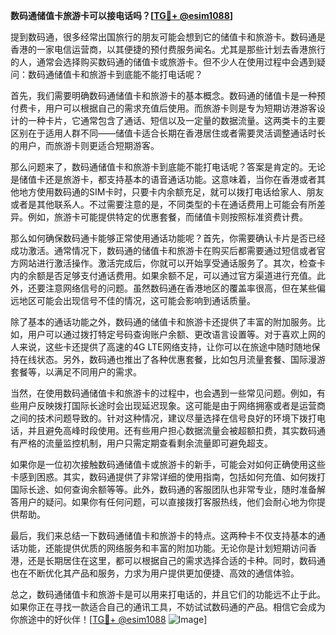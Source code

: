 **数码通储值卡旅游卡可以接电话吗？[[TG💪+ @esim1088](https://t.me/s/esim1088)]**

提到数码通，很多经常出国旅行的朋友可能会想到它的储值卡和旅游卡。数码通是香港的一家电信运营商，以其便捷的预付费服务闻名。尤其是那些计划去香港旅行的人，通常会选择购买数码通的储值卡或旅游卡。但不少人在使用过程中会遇到疑问：数码通储值卡和旅游卡到底能不能打电话呢？

首先，我们需要明确数码通储值卡和旅游卡的基本概念。数码通的储值卡是一种预付费卡，用户可以根据自己的需求充值后使用。而旅游卡则是专为短期访港游客设计的一种卡片，它通常包含了通话、短信以及一定量的数据流量。这两类卡的主要区别在于适用人群不同——储值卡适合长期在香港居住或者需要灵活调整通话时长的用户，而旅游卡则更适合短期游客。

那么问题来了，数码通储值卡和旅游卡到底能不能打电话呢？答案是肯定的。无论是储值卡还是旅游卡，都支持基本的语音通话功能。这意味着，当你在香港或者其他地方使用数码通的SIM卡时，只要卡内余额充足，就可以拨打电话给家人、朋友或者是其他联系人。不过需要注意的是，不同类型的卡在通话费用上可能会有所差异。例如，旅游卡可能提供特定的优惠套餐，而储值卡则按照标准资费计费。

那么如何确保数码通卡能够正常使用通话功能呢？首先，你需要确认卡片是否已经成功激活。通常情况下，数码通的储值卡和旅游卡在购买后都需要通过短信或者官方网站进行激活操作。激活完成后，你就可以开始享受通话服务了。其次，检查卡内的余额是否足够支付通话费用。如果余额不足，可以通过官方渠道进行充值。此外，还要注意网络信号的问题。虽然数码通在香港地区的覆盖率很高，但在某些偏远地区可能会出现信号不佳的情况，这可能会影响到通话质量。

除了基本的通话功能之外，数码通的储值卡和旅游卡还提供了丰富的附加服务。比如，用户可以通过拨打特定号码查询账户余额、更改语言设置等。对于喜欢上网的人来说，这些卡还提供了高速的4G LTE网络支持，让你可以在旅途中随时随地保持在线状态。另外，数码通也推出了各种优惠套餐，比如包月流量套餐、国际漫游套餐等，以满足不同用户的需求。

当然，在使用数码通储值卡和旅游卡的过程中，也会遇到一些常见问题。例如，有些用户反映拨打国际长途时会出现延迟现象。这可能是由于网络拥塞或者是运营商之间的技术问题导致的。针对这种情况，建议尽量选择在信号良好的环境下拨打电话，并且避免高峰时段使用。还有些用户担心数据流量会被超额扣费，其实数码通有严格的流量监控机制，用户只需定期查看剩余流量即可避免超支。

如果你是一位初次接触数码通储值卡或旅游卡的新手，可能会对如何正确使用这些卡感到困惑。其实，数码通提供了非常详细的使用指南，包括如何充值、如何拨打国际长途、如何查询余额等等。此外，数码通的客服团队也非常专业，随时准备解答用户的疑问。如果你有任何问题，可以直接拨打客服热线，他们会耐心地为你提供帮助。

最后，我们来总结一下数码通储值卡和旅游卡的特点。这两种卡不仅支持基本的通话功能，还能提供优质的网络服务和丰富的附加功能。无论你是计划短期访问香港，还是长期居住在这里，都可以根据自己的需求选择合适的卡种。同时，数码通也在不断优化其产品和服务，力求为用户提供更加便捷、高效的通信体验。

总之，数码通储值卡和旅游卡是可以用来打电话的，并且它们的功能远不止于此。如果你正在寻找一款适合自己的通讯工具，不妨试试数码通的产品。相信它会成为你旅途中的好伙伴！[[TG💪+ @esim1088](https://t.me/s/esim1088) ![Image](https://i.postimg.cc/4NQfJmqS/Snipaste-2025-05-13-00-14-12.png)]